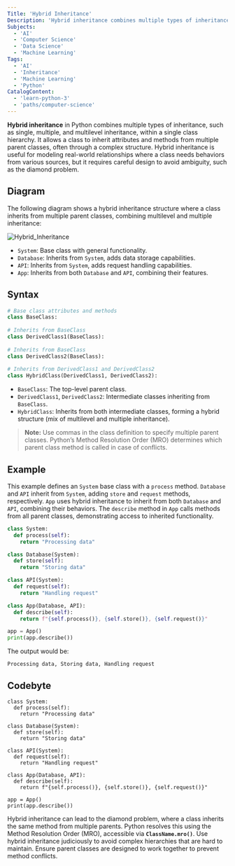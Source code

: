 ```yaml
---
Title: 'Hybrid Inheritance'
Description: 'Hybrid inheritance combines multiple types of inheritance, allowing a class to inherit features from more than one parent and represent complex real-world relationships.' 
Subjects: 
  - 'AI'
  - 'Computer Science'
  - 'Data Science'
  - 'Machine Learning'
Tags: 
  - 'AI' 
  - 'Inheritance'
  - 'Machine Learning'
  - 'Python'
CatalogContent:
  - 'learn-python-3'
  - 'paths/computer-science'
---
```


**Hybrid inheritance** in Python combines multiple types of inheritance, such as single, multiple, and multilevel inheritance, within a single class hierarchy. It allows a class to inherit attributes and methods from multiple parent classes, often through a complex structure. Hybrid inheritance is useful for modeling real-world relationships where a class needs behaviors from various sources, but it requires careful design to avoid ambiguity, such as the diamond problem.

## Diagram

The following diagram shows a hybrid inheritance structure where a class inherits from multiple parent classes, combining multilevel and multiple inheritance:

![Hybrid_Inheritance](docs\media\Hybrid_Inheritance.png "Hybrid Inheritance")

- `System`: Base class with general functionality.
- `Database`: Inherits from `System`, adds data storage capabilities.
- `API`: Inherits from `System`, adds request handling capabilities.
- `App`: Inherits from both `Database` and `API`, combining their features.

## Syntax

```python
# Base class attributes and methods
class BaseClass:
    
# Inherits from BaseClass
class DerivedClass1(BaseClass):
    
# Inherits from BaseClass
class DerivedClass2(BaseClass):
    
# Inherits from DerivedClass1 and DerivedClass2
class HybridClass(DerivedClass1, DerivedClass2):
```

- `BaseClass`: The top-level parent class.
- `DerivedClass1`, `DerivedClass2`: Intermediate classes inheriting from `BaseClass`.
- `HybridClass`: Inherits from both intermediate classes, forming a hybrid structure (mix of multilevel and multiple inheritance).

> **Note:** Use commas in the class definition to specify multiple parent classes. Python’s Method Resolution Order (MRO) determines which parent class method is called in case of conflicts.

## Example

This example defines an `System` base class with a `process` method. `Database` and `API` inherit from `System`, adding `store` and `request` methods, respectively. `App` uses hybrid inheritance to inherit from both `Database` and `API`, combining their behaviors. The `describe` method in `App` calls methods from all parent classes, demonstrating access to inherited functionality.

```py
class System:
  def process(self):
    return "Processing data"

class Database(System):
  def store(self):
    return "Storing data"

class API(System):
  def request(self):
    return "Handling request"

class App(Database, API):
  def describe(self):
    return f"{self.process()}, {self.store()}, {self.request()}"

app = App()
print(app.describe())  
```

The output would be:

```shell
Processing data, Storing data, Handling request
```

## Codebyte 

```codebyte/python
class System:
  def process(self):
    return "Processing data"

class Database(System):
  def store(self):
    return "Storing data"

class API(System):
  def request(self):
    return "Handling request"

class App(Database, API):
  def describe(self):
    return f"{self.process()}, {self.store()}, {self.request()}"

app = App()
print(app.describe()) 
```

Hybrid inheritance can lead to the diamond problem, where a class inherits the same method from multiple parents. Python resolves this using the Method Resolution Order (MRO), accessible via **`ClassName.mro()`**. Use hybrid inheritance judiciously to avoid complex hierarchies that are hard to maintain. Ensure parent classes are designed to work together to prevent method conflicts.
